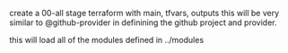 create a 00-all stage terraform with main, tfvars, outputs this will be very similar to @github-provider in definining the github project and provider. 

this will load all of the modules defined in ../modules
